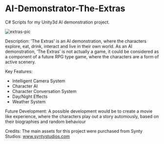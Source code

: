 # AI-Demonstrator-The-Extras
C# Scripts for my Unity3d AI demonstration project.


![extras-pic](https://user-images.githubusercontent.com/61937112/152088455-7f9c3a28-45a0-4c8f-bb79-90a2f54da511.png)

Description: 'The Extras' is an AI demonstration, where the characters explore, eat, drink, interact and live in their own world. As an AI demonstration, ‘The Extras’ is not actually a game, it could be considered as a component of a future RPG type game, where the characters are a form of active scenery.

Key Features:
- Intelligent Camera System
- Character AI
- Character Conversation System
- Day/Night Effects
- Weather System

Future Development: A possible development would be to create a movie like experience, where the characters play out a story automously, based on their biographies and random behaviour

Credits:
The main assets for this project were purchased from Synty Studios: www.syntystudios.com 
